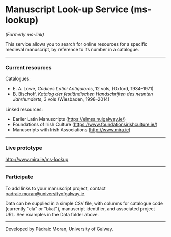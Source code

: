 # Manuscript Look-up Service (ms-lookup)

_(Formerly ms-link)_

This service allows you to search for online resources for a specific medieval manuscript, by reference to its number in a catalogue.

---
### Current resources

Catalogues:

- E. A. Lowe, _Codices Latini Antiquiores_, 12 vols, (Oxford, 1934–1971)
- B. Bischoff, _Katalog der festländischen Handschriften des neunten Jahrhunderts_, 3 vols (Wiesbaden, 1998–2014)

Linked resources:

- Earlier Latin Manuscripts (https://elmss.nuigalway.ie/)
- Foundations of Irish Culture (https://www.foundationsirishculture.ie/)
- Manuscripts with Irish Associations (http://www.mira.ie)

---
### Live prototype

http://www.mira.ie/ms-lookup

---
### Participate 

To add links to your manuscript project, contact padraic.moran@universityofgalway.ie. 

Data can be supplied in a simple CSV file, with columns for catalogue code (currently "cla" or "bkat"), manuscript identifier, and associated project URL. See examples in the Data folder above.

---
Developed by Pádraic Moran, University of Galway. 








